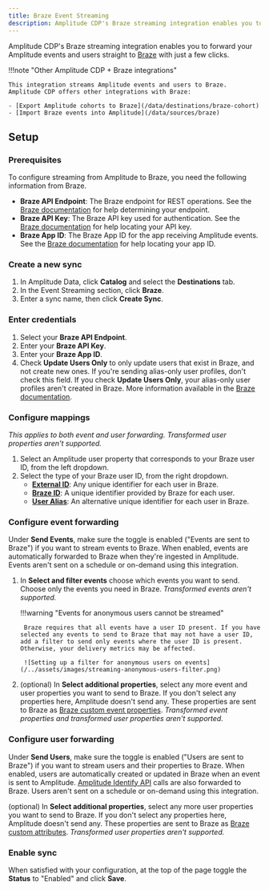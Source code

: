 ```yaml
---
title: Braze Event Streaming
description: Amplitude CDP's Braze streaming integration enables you to forward your Amplitude events and users straight to Braze with just a few clicks.
---
```


Amplitude CDP's Braze streaming integration enables you to forward your Amplitude events and users straight to [Braze](https://www.braze.com/) with just a few clicks.

!!!note "Other Amplitude CDP + Braze integrations"

    This integration streams Amplitude events and users to Braze. Amplitude CDP offers other integrations with Braze:

    - [Export Amplitude cohorts to Braze](/data/destinations/braze-cohort)
    - [Import Braze events into Amplitude](/data/sources/braze)

## Setup

### Prerequisites

To configure streaming from Amplitude to Braze, you need the following information from Braze.

- **Braze API Endpoint**: The Braze endpoint for REST operations. See the [Braze documentation](https://www.braze.com/docs/api/basics/#endpoints) for help determining your endpoint.
- **Braze API Key**: The Braze API key used for authentication. See the [Braze documentation](https://www.braze.com/docs/api/basics/#rest-api-key) for help locating your API key.
- **Braze App ID**: The Braze App ID for the app receiving Amplitude events. See the [Braze documentation](https://www.braze.com/docs/api/identifier_types/#the-app-identifier-api-key) for help locating your app ID.

### Create a new sync

1. In Amplitude Data, click **Catalog** and select the **Destinations** tab.
2. In the Event Streaming section, click **Braze**.
3. Enter a sync name, then click **Create Sync**.

### Enter credentials

1. Select your **Braze API Endpoint**.
2. Enter your **Braze API Key**.
3. Enter your **Braze App ID**.
4. Check **Update Users Only** to only update users that exist in Braze, and not create new ones. If you're sending alias-only user profiles, don't check this field. If you check **Update Users Only**, your alias-only user profiles aren't created in Braze. More information available in the [Braze documentation](https://www.braze.com/docs/api/objects_filters/user_attributes_object).

### Configure mappings

_This applies to both event and user forwarding. Transformed user properties aren't supported._

1. Select an Amplitude user property that corresponds to your Braze user ID, from the left dropdown.
2. Select the type of your Braze user ID, from the right dropdown.
    - [**External ID**](https://www.braze.com/docs/api/basics/#user-ids): Any unique identifier for each user in Braze.
    - [**Braze ID**](https://www.braze.com/docs/api/basics/#user-ids): A unique identifier provided by Braze for each user.
    - [**User Alias**](https://www.braze.com/docs/api/objects_filters/user_alias_object): An alternative unique identifier for each user in Braze.

### Configure event forwarding

Under **Send Events**, make sure the toggle is enabled ("Events are sent to Braze") if you want to stream events to Braze. When enabled, events are automatically forwarded to Braze when they're ingested in Amplitude. Events aren't sent on a schedule or on-demand using this integration.

1. In **Select and filter events** choose which events you want to send. Choose only the events you need in Braze. _Transformed events aren't supported._

    !!!warning "Events for anonymous users cannot be streamed"

        Braze requires that all events have a user ID present. If you have selected any events to send to Braze that may not have a user ID, add a filter to send only events where the user ID is present. Otherwise, your delivery metrics may be affected.

        ![Setting up a filter for anonymous users on events](/../assets/images/streaming-anonymous-users-filter.png)

2. (optional) In **Select additional properties**, select any more event and user properties you want to send to Braze. If you don't select any properties here, Amplitude doesn't send any. These properties are sent to Braze as [Braze custom event properties](https://www.braze.com/docs/user_guide/data_and_analytics/custom_data/custom_events/#custom-event-properties). _Transformed event properties and transformed user properties aren't supported._

### Configure user forwarding

Under **Send Users**, make sure the toggle is enabled ("Users are sent to Braze") if you want to stream users and their properties to Braze. When enabled, users are automatically created or updated in Braze when an event is sent to Amplitude. [Amplitude Identify API](https://www.docs.developers.amplitude.com/analytics/apis/identify-api/) calls are also forwarded to Braze. Users aren't sent on a schedule or on-demand using this integration.

(optional) In **Select additional properties**, select any more user properties you want to send to Braze. If you don't select any properties here, Amplitude doesn't send any. These properties are sent to Braze as [Braze custom attributes](https://www.braze.com/docs/user_guide/data_and_analytics/custom_data/custom_attributes/). _Transformed user properties aren't supported._

### Enable sync

When satisfied with your configuration, at the top of the page toggle the **Status** to "Enabled" and click **Save**.
